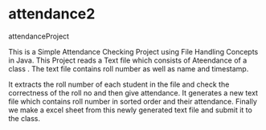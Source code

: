 # attendance2
attendanceProject

This is a Simple Attendance Checking Project using File Handling Concepts in Java.
This Project reads a Text file which consists of Ateendance of a class .
The text file contains roll number as well as name and timestamp.

It extracts the roll number of each student in the file and check the correctness of the roll no and then give attendance.
It generates a new text file which contains roll number in sorted order and their attendance.
Finally we make a excel sheet from this newly generated text file and submit it to the class.
